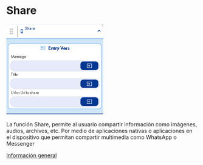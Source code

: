 # Share

![](../../../../.gitbook/assets/image%20%28518%29.png)

La función Share, permite al usuario compartir información como imágenes, audios, archivos, etc. Por medio de aplicaciones nativas o aplicaciones en el dispositivo que permitan compartir multimedia como WhatsApp o Messenger

[Información general](https://docs.apphive.io/reference/funciones/informacion-general-de-las-funciones) 

